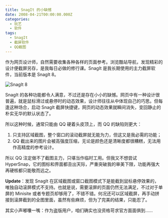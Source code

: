 ```yaml
---
title: SnagIt 的小缺憾
date: 2008-04-21T00:00:00.000Z
categories:
  - 玩艺
  - 软件
tags:
  - SnagIt
  - 截屏软件
  - QQ截图
---
```


作为网页设计师，自然需要收集各种各样的页面参考。浏览酷站导航，发现精彩的设计便截屏另存，是我每日必做的修行课。SnagIt 是我长期使用的主力截屏软件，当前版本是 SnagIt 8。

![SnagIt 8](https://media.kaerozhi.com/2025/06/bc2890b40dc903e861bce574bb85a4f2.webp)

SnagIt 的各种功能都令人满意，不过还是存在小小的缺憾。网页中有一种设计很普遍，就是鼠标滑过或悬停时的动态效果，设计师往往从中体现自己的巧思。但每逢这种场合，启动 SnagIt 截屏快捷键，网页的动态效果就瞬间消失，变回静止的朴实无华的默认状态了。

所以这种时候，通常只能由 QQ 硬着头皮顶上，而 QQ 的缺陷则更大：

1. 只支持区域截图，整个窗口的滚动截屏就无能为力，但这又是我必需的功能；
2. QQ 截出来的图片会被高强度压缩，无论是颜色还是清晰度都很糟糕，无法用作高精度的参考设计。

所以 QQ 注定做不了截图主力，只堪当作临时工用。但我又不想尝试 HyperSnap，它的图标和界面都丑出天际，严重突破我的审美下限，功能再强大再硬核都只能敬而远之。

**Update**：发现 SnagIt 在区域截图或窗口截图模式下是能截到鼠标悬停效果的，唯独自动滚屏模式不支持。也就是说，需要滚屏的页面仍然无法满足，不过对于单屏的 Minisite 或者专题页却够用了，不错不错。何况还可以区域截屏，再手动拼接到滚屏截到的全图里面，虽然有些麻烦，但为了完美的结果，只能忍了。

其实小声嘟囔一嘴：作为盗版用户，咱们确实也没资格苛求官方面面俱到……
